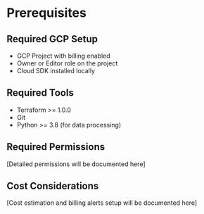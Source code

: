 # Prerequisites

## Required GCP Setup
- GCP Project with billing enabled
- Owner or Editor role on the project
- Cloud SDK installed locally

## Required Tools
- Terraform >= 1.0.0
- Git
- Python >= 3.8 (for data processing)

## Required Permissions
[Detailed permissions will be documented here]

## Cost Considerations
[Cost estimation and billing alerts setup will be documented here] 